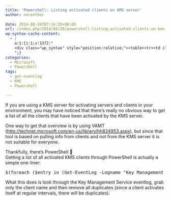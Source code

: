 ```yaml
---
title: 'Powershell: Listing activated clients on KMS server'
author: nerenther
 
date: 2014-08-26T07:14:29+00:00
url: /index.php/2014/08/26/powershell-listing-activated-clients-on-kms-server/
wp-syntax-cache-content:
  - |
    a:1:{i:1;s:1372:"
    <div class="wp_syntax" style="position:relative;"><table><tr><td class="code"><pre class="powershell" style="font-family:monospace;">$<span style="color: #000000;">&#40;</span><span style="color: #0000FF;">foreach</span> <span style="color: #000000;">&#40;</span><span style="color: #800080;">$entry</span> <span style="color: #0000FF;">in</span> <span style="color: #000000;">&#40;</span><span style="color: #008080; font-weight: bold;">Get-EventLog</span> <span style="color: #008080; font-style: italic;">-Logname</span> <span style="color: #800000;">&quot;Key Management Service&quot;</span><span style="color: #000000;">&#41;</span><span style="color: #000000;">&#41;</span> <span style="color: #000000;">&#123;</span><span style="color: #800080;">$entry</span>.ReplacementStrings<span style="color: #000000;">&#91;</span><span style="color: #804000;">3</span><span style="color: #000000;">&#93;</span><span style="color: #000000;">&#125;</span><span style="color: #000000;">&#41;</span> <span style="color: pink;">|</span> <span style="color: #008080; font-weight: bold;">sort-object</span> <span style="color: #008080; font-style: italic;">-Unique</span></pre></td></tr></table><p class="theCode" style="display:none;">$(foreach ($entry in (Get-EventLog -Logname &quot;Key Management Service&quot;)) {$entry.ReplacementStrings[3]}) | sort-object -Unique</p></div>
    ";}
categories:
  - Microsoft
  - Powershell
tags:
  - get-eventlog
  - KMS
  - Powershell

---
```

If you are using a KMS server for activating servers and clients in your environment, you may have noticed that there&#8217;s really no obvious way to get a list of all the clients that have been activated by the KMS server.

One way to get that overview is by using VAMT (<a href="http://technet.microsoft.com/en-us/library/hh824953.aspx" target="_blank" rel="noopener">http://technet.microsoft.com/en-us/library/hh824953.aspx</a>), but since that tool is based on pulling info from clients and not from the KMS server it is not suitable for everyone.

Thankfully, there&#8217;s PowerShell 🙂  
Getting a list of all activated KMS clients through PowerShell is actually a simple one-liner:

<pre lang="PowerShell">$(foreach ($entry in (Get-EventLog -Logname "Key Management Service")) {$entry.ReplacementStrings[3]}) | sort-object -Unique</pre>

What this does is look through the Key Management Service eventlog, grab only the client name and then remove all duplicates (since a client activates itself at regular intervals, there will be duplicates).